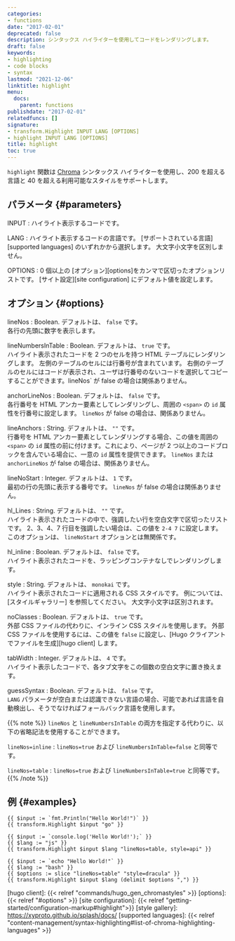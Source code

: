 ```yaml
---
categories:
- functions
date: "2017-02-01"
deprecated: false
description: シンタックス ハイライターを使用してコードをレンダリングします。
draft: false
keywords:
- highlighting
- code blocks
- syntax
lastmod: "2021-12-06"
linktitle: highlight
menu:
  docs:
    parent: functions
publishdate: "2017-02-01"
relatedfuncs: []
signature:
- transform.Highlight INPUT LANG [OPTIONS]
- highlight INPUT LANG [OPTIONS]
title: highlight
toc: true
---
```

`highlight` 関数は [Chroma] シンタックス ハイライターを使用し、200 を超える言語と 40 を超える利用可能なスタイルをサポートします。

## パラメータ {#parameters}

INPUT
: ハイライト表示するコードです。

LANG
: ハイライト表示するコードの言語です。 [サポートされている言語][supported languages] のいずれかから選択します。 大文字小文字を区別しません。

OPTIONS
: 0 個以上の [オプション][options]をカンマで区切ったオプションリストです。 [サイト設定][site configuration] にデフォルト値を設定します。

## オプション {#options}

lineNos
: Boolean. デフォルトは、 `false` です。\
各行の先頭に数字を表示します。

lineNumbersInTable
: Boolean. デフォルトは、 `true` です。\
ハイライト表示されたコードを 2 つのセルを持つ HTML テーブルにレンダリングします。 左側のテーブルのセルには行番号が含まれています。 右側のテーブルのセルにはコードが表示され、ユーザは行番号のないコードを選択してコピーすることができます。lineNos` が false の場合は関係ありません。

anchorLineNos
: Boolean. デフォルトは、 `false` です。\
各行番号を HTML アンカー要素としてレンダリングし、周囲の `<span>` の `id` 属性を行番号に設定します。 `lineNos` が false の場合は、関係ありません。

lineAnchors
: String. デフォルトは、 `""` です。\
行番号を HTML アンカー要素としてレンダリングする場合、この値を周囲の `<span>` の `id` 属性の前に付けます。これにより、ページが 2 つ以上のコードブロックを含んでいる場合に、一意の `id` 属性を提供できます。 `lineNos` または `anchorLineNos` が false の場合は、関係ありません。

lineNoStart
: Integer. デフォルトは、 `1` です。\
最初の行の先頭に表示する番号です。 `lineNos` が false の場合は関係ありません。

hl_Lines
: String. デフォルトは、 `""` です。\
ハイライト表示されたコードの中で、強調したい行を空白文字で区切ったリストです。 2、3、4、7 行目を強調したい場合は、この値を `2-4 7` に設定します。 このオプションは、 `lineNoStart` オプションとは無関係です。

hl_inline
: Boolean. デフォルトは、 `false` です。\
ハイライト表示されたコードを、ラッピングコンテナなしでレンダリングします。

style
: String. デフォルトは、 `monokai` です。\
ハイライト表示されたコードに適用される CSS スタイルです。 例については、[スタイルギャラリー] を参照してください。 大文字小文字は区別されます。

noClasses
: Boolean. デフォルトは、 `true` です。\
外部 CSS ファイルの代わりに、インライン CSS スタイルを使用します。 外部 CSS ファイルを使用するには、この値を `false` に設定し、[Hugo クライアントでファイルを生成][hugo client] します。

tabWidth
: Integer. デフォルトは、 `4` です。\
ハイライト表示したコードで、各タブ文字をこの個数の空白文字に置き換えます。

guessSyntax
: Boolean. デフォルトは、 `false` です。\
`LANG` パラメータが空白または認識できない言語の場合、可能であれば言語を自動検出し、そうでなければフォールバック言語を使用します。

{{% note %}}
`lineNos` と `lineNumbersInTable` の両方を指定する代わりに、以下の省略記法を使用することができます。

`lineNos=inline`
: `lineNos=true` および `lineNumbersInTable=false` と同等です。

`lineNos=table`
: `lineNos=true` および `lineNumbersInTable=true` と同等です。
{{% /note %}}

## 例 {#examples}

```go-html-template
{{ $input := `fmt.Println("Hello World!")` }}
{{ transform.Highlight $input "go" }}

{{ $input := `console.log('Hello World!');` }}
{{ $lang := "js" }}
{{ transform.Highlight $input $lang "lineNos=table, style=api" }}

{{ $input := `echo "Hello World!"` }}
{{ $lang := "bash" }}
{{ $options := slice "lineNos=table" "style=dracula" }}
{{ transform.Highlight $input $lang (delimit $options ",") }}
```

[Chroma]: https://github.com/alecthomas/chroma
[hugo client]: {{< relref "commands/hugo_gen_chromastyles" >}}
[options]: {{< relref "#options" >}}
[site configuration]: {{< relref "getting-started/configuration-markup#highlight">}}
[style gallery]: https://xyproto.github.io/splash/docs/
[supported languages]: {{< relref "content-management/syntax-highlighting#list-of-chroma-highlighting-languages" >}}
